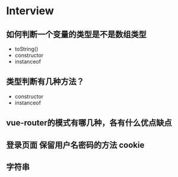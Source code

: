 # Interview

## 如何判断一个变量的类型是不是数组类型
- toString()
- constructor
- instanceof

## 类型判断有几种方法？
- constructor
- instanceof


## vue-router的模式有哪几种，各有什么优点缺点


## 登录页面 保留用户名密码的方法 cookie

## 字符串

